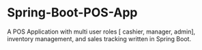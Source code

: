 # Spring-Boot-POS-App
A POS Application with multi user roles [ cashier, manager, admin], inventory management, and sales tracking written in Spring Boot.
